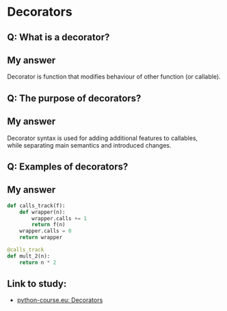 # Decorators

## Q: What is a decorator?
## My answer
Decorator is function that modifies behaviour of other function (or callable).  

## Q: The purpose of decorators?
## My answer
Decorator syntax is used for adding additional features to callables,  
while separating main semantics and introduced changes.  

## Q: Examples of decorators?
## My answer
```python
def calls_track(f):
    def wrapper(n):
        wrapper.calls += 1
        return f(n)
    wrapper.calls = 0
    return wrapper

@calls_track
def mult_2(n):
    return n * 2


```




## Link to study:
* [python-course.eu: Decorators](https://python-course.eu/python3_decorators.php)
